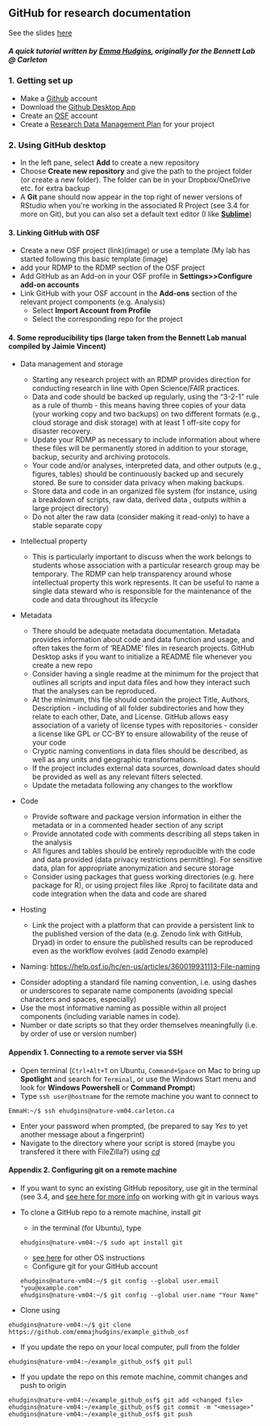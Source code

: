 ## GitHub for research documentation

See the slides [here](https://docs.google.com/presentation/d/1CQNClZyES0My-WFBqobd7KymMu9KLMrVLgvMO72WSPY/edit?usp=sharing)

#### _A quick tutorial written by [Emma Hudgins](mailto:emma.hudgins@carleton.ca), originally for the Bennett Lab @ Carleton_


### 1. Getting set up 
- Make a [Github](https://github.com) account
- Download the [Github Desktop App](https://desktop.github.com)
- Create an [OSF](https://osf.io) account
- Create a [Research Data Management Plan](https://assistant.portagenetwork.ca) for your project

### 2. Using GitHub desktop 
- In the left pane, select **Add** to create a new repository
- Choose **Create new repository** and give the path to the project folder (or create a new folder). The folder can be in your Dropbox/OneDrive etc. for extra backup
- A **Git** pane should now appear in the top right of newer versions of RStudio when you're working in the associated R Project (see 3.4 for more on Git), but you can also set a default text editor (I like [**Sublime**](https://www.sublimetext.com))


#### 3. Linking GitHub with OSF

* Create a new OSF project (link)(image) or use a template (My lab has started following this basic template (image)
* add your RDMP to the RDMP section of the OSF project
* Add GitHub as an Add-on in your OSF profile in **Settings>>Configure add-on accounts**
* Link GitHub with your OSF account in the **Add-ons** section of the relevant project components (e.g. Analysis)
    - Select **Import Account from Profile**
    - Select the corresponding repo for the project

#### 4. Some reproducibility tips (large taken from the Bennett Lab manual compiled by Jaimie Vincent)

* Data management and storage
    - Starting any research project with an RDMP provides direction for conducting research in line with Open Science/FAIR practices.
    - Data and code should be backed up regularly, using the “3-2-1” rule as a rule of thumb - this means having three copies of your data (your working copy and two backups) on two different formats (e.g., cloud storage and disk storage) with at least 1 off-site copy for disaster recovery. 
    - Update your RDMP as necessary to include information about where these files will be permanently stored in addition to your storage, backup, security and archiving protocols. 
    - Your code and/or analyses, interpreted data, and other outputs (e.g., figures, tables) should be continuously backed up and securely stored. Be sure to consider data privacy when making backups.
    - Store data and code in an organized file system (for instance, using a breakdown of scripts, raw data, derived data , outputs within a large project directory)
    - Do not alter the raw data (consider making it read-only) to have a stable separate copy

* Intellectual property
    - This is particularly important to discuss when the work belongs to students whose association with a particular research group may be temporary.
The RDMP can help transparency around whose intellectual property this work represents. It can be useful to name a single data steward who is responsible for the maintenance of the code and data throughout its lifecycle

* Metadata
    - There should be adequate metadata documentation. Metadata provides information about code and data function and usage, and often takes the form of ‘README’ files in research projects. GitHub Desktop asks if you want to initialize a README file whenever you create a new repo
    - Consider having a single readme at the minimum for the project that outlines all scripts and input data files and how they interact such that the analyses can be reproduced. 
    - At the minimum, this file should contain the project Title, Authors, Description - including of all folder subdirectories and how they relate to each other, Date, and License. GitHub allows easy association of a variety of license types with repositories - consider a license like GPL or CC-BY to ensure allowability of the reuse of your code
    - Cryptic naming conventions in data files should be described, as well as any units and geographic transformations. 
    - If the project includes external data sources, download dates should be provided as well as any relevant filters selected.
    - Update the metadata following any changes to the workflow

* Code
    - Provide software and package version information in either the metadata or in a commented header section of any script
    - Provide annotated code with comments describing all steps taken in the analysis
    - All figures and tables should be entirely reproducible with the code and data provided (data privacy restrictions permitting). For sensitive data, plan for appropriate anonymization and secure storage
    - Consider using packages that guess working directories (e.g. here package for R), or using project files like .Rproj to facilitate data and code integration when the data and code are shared

* Hosting
    - Link the project with a platform that can provide a persistent link to the published version of the data (e.g. Zenodo link with GitHub, Dryad) in order to ensure the published results can be reproduced even as the workflow evolves (add Zenodo example)

* Naming:
https://help.osf.io/hc/en-us/articles/360019931113-File-naming
- Consider adopting a standard file naming convention, i.e. using dashes or underscores to separate name components (avoiding special characters and spaces, especially)
- Use the most informative naming as possible within all project components (including variable names in code).
- Number or date scripts so that they order themselves meaningfully (i.e. by order of use or version number)

#### Appendix 1. Connecting to a remote server via SSH


* Open terminal (```Ctrl+Alt+T``` on Ubuntu, ```Command+Space``` on Mac to bring up **Spotlight** and search for ```Terminal```, or use the Windows Start menu and look for **Windows Powershell** or **Command Prompt**)
* Type ```ssh user@hostname``` for the remote machine you want to connect to
```console
EmmaH:~/$ ssh ehudgins@nature-vm04.carleton.ca
```
* Enter your password when prompted, (be prepared to say _Yes_ to yet another message about a fingerprint)
* Navigate to the directory where your script is stored (maybe you transfered it there with FileZilla?) using [*cd*](https://linuxize.com/post/linux-cd-command/)


#### Appendix 2. Configuring git on a remote machine

* If you want to sync an existing GitHub repository, use git in the terminal (see 3.4, and [see here for more info](http://dept.stat.lsa.umich.edu/~jerrick/courses/stat701/notes/git.html) on working with git in various ways 

* To clone a GitHub repo to a remote machine, install *git*
    - in the terminal (for Ubuntu), type
    ```console
    ehudgins@nature-vm04:~/$ sudo apt install git
    ```
    - [see here](https://git-scm.com/book/en/v2/Getting-Started-Installing-Git) for other OS instructions
    - Configure git for your GitHub account
    ```console
    ehudgins@nature-vm04:~/$ git config --global user.email "you@example.com"
    ehudgins@nature-vm04:~/$ git config --global user.name "Your Name"
    ```
* Clone using 
```console     
ehudgins@nature-vm04:~/$ git clone https://github.com/emmajhudgins/example_github_osf
```
* If you update the repo on your local computer, pull from the folder
```console     
ehudgins@nature-vm04:~/example_github_osf$ git pull 
``` 
* If you update the repo on this remote machine, commit changes and push to origin
```console     
ehudgins@nature-vm04:~/example_github_osf$ git add <changed file>
ehudgins@nature-vm04:~/example_github_osf$ git commit -m "<message>"
ehudgins@nature-vm04:~/example_github_osf$ git push
```   

